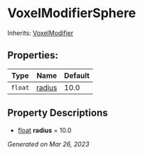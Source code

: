 # VoxelModifierSphere

Inherits: [VoxelModifier](VoxelModifier.md)




## Properties: 


Type     | Name                 | Default 
-------- | -------------------- | --------
`float`  | [radius](#i_radius)  | 10.0    
<p></p>

## Property Descriptions

- [float](https://docs.godotengine.org/en/stable/classes/class_float.html)<span id="i_radius"></span> **radius** = 10.0


_Generated on Mar 26, 2023_
